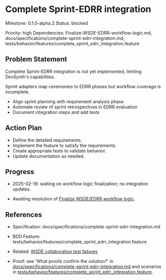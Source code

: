 # Complete Sprint-EDRR integration
Milestone: 0.1.0-alpha.2
Status: blocked

Priority: high
Dependencies: Finalize-WSDE-EDRR-workflow-logic.md, docs/specifications/complete-sprint-edrr-integration.md, tests/behavior/features/complete_sprint_edrr_integration.feature

## Problem Statement
Complete Sprint-EDRR integration is not yet implemented, limiting DevSynth's capabilities.



Sprint adapters map ceremonies to EDRR phases but workflow coverage is incomplete.

- Align sprint planning with requirement analysis phase
- Automate review of sprint retrospectives in EDRR evaluation
- Document integration steps and add tests

## Action Plan
- Define the detailed requirements.
- Implement the feature to satisfy the requirements.
- Create appropriate tests to validate behavior.
- Update documentation as needed.

## Progress
- 2025-02-19: waiting on workflow logic finalization; no integration updates.

- Awaiting resolution of [Finalize WSDE/EDRR workflow logic](Finalize-WSDE-EDRR-workflow-logic.md).

## References
- Specification: docs/specifications/complete-sprint-edrr-integration.md
- BDD Feature: tests/behavior/features/complete_sprint_edrr_integration.feature

- Related: [WSDE collaboration test failures](archived/WSDE-collaboration-test-failures.md)
- Proof: see 'What proofs confirm the solution?' in [docs/specifications/complete-sprint-edrr-integration.md](../docs/specifications/complete-sprint-edrr-integration.md) and scenarios in [tests/behavior/features/complete_sprint_edrr_integration.feature](../tests/behavior/features/complete_sprint_edrr_integration.feature).
